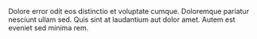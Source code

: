 Dolore error odit eos distinctio et voluptate cumque. Doloremque pariatur nesciunt ullam sed. Quis sint at laudantium aut dolor amet. Autem est eveniet sed minima rem.